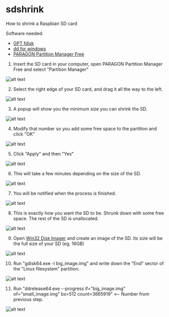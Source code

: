 # sdshrink
How to shrink a Raspbian SD card

Software needed:
- [GPT fdisk](https://sourceforge.net/projects/gptfdisk/)
- [dd for windows](http://www.chrysocome.net/dd)
- [PARAGON Partition Manager Free](https://www.paragon-software.com/free/pm-express/)

01. Insert the SD card in your computer, open PARAGON Partition Manager Free and select "Partition Manager"

![alt text](https://github.com/aristosv/sdshrink/blob/master/step1.png)

02. Select the right edge of your SD card, and drag it all the way to the left.

![alt text](https://github.com/aristosv/sdshrink/blob/master/step2.png)

03. A popup will show you the minimum size you can shrink the SD.

![alt text](https://github.com/aristosv/sdshrink/blob/master/step3.png)

04. Modify that number so you add some free space to the partition and click "OK"

![alt text](https://github.com/aristosv/sdshrink/blob/master/step4.png)

05. Click "Apply" and then "Yes"

![alt text](https://github.com/aristosv/sdshrink/blob/master/step5.png)

06. This will take a few minutes depending on the size of the SD.

![alt text](https://github.com/aristosv/sdshrink/blob/master/step6.png)

07. You will be notified when the process is finished.

![alt text](https://github.com/aristosv/sdshrink/blob/master/step7.png)

08. This is exactly how you want the SD to be. Shrunk down with some free space. The rest of the SD is unallocated.

![alt text](https://github.com/aristosv/sdshrink/blob/master/step8.png)

09. Open [Win32 Disk Imager](https://sourceforge.net/projects/win32diskimager/files/latest/download) and create an image of the SD. Its size will be the full size of your SD (eg. 16GB)

![alt text](https://github.com/aristosv/sdshrink/blob/master/step9.png)

10. Run "gdisk64.exe -l big_image.img" and write down the "End" sector of the "Linux filesystem" partition.

![alt text](https://github.com/aristosv/sdshrink/blob/master/step10.png)

11. Run "ddrelease64.exe --progress if="big_image.img" of="small_image.img" bs=512 count=3665919" <-- Number from previous step.

![alt text](https://github.com/aristosv/sdshrink/blob/master/step11.png)
